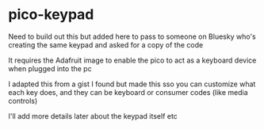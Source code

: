 # pico-keypad

Need to build out this but added here to pass to someone on Bluesky who's creating the same keypad and asked for a copy of the code

It requires the Adafruit image to enable the pico to act as a keyboard device when plugged into the pc

I adapted this from a gist I found but made this sso you can customize what each key does, and they can be keyboard or consumer codes (like media controls)

I'll add more details later about the keypad itself etc

